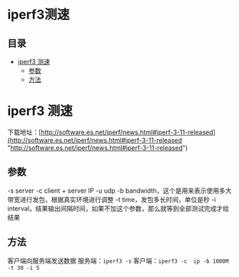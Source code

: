 # iperf3测速

## 目录

-   [iperf3 测速](#iperf3-测速)
    -   [参数](#参数)
    -   [方法](#方法)

# iperf3 测速

下载地址：[http://software.es.net/iperf/news.html#iperf-3-11-released](http://software.es.net/iperf/news.html#iperf-3-11-released "http://software.es.net/iperf/news.html#iperf-3-11-released")

## 参数

-s server
-c client + server IP
-u udp
-b bandwidth，这个是用来表示使用多大带宽进行发包，根据真实环境进行调整
-t time，发包多长时间，单位是秒
-i interval，结果输出间隔时间，如果不加这个参数，那么就等到全部测试完成才给结果

## 方法

客户端向服务端发送数据
服务端：`iperf3 -s`
客户端：`iperf3 -c  ip -b 1000M -t 30 -i 5`
